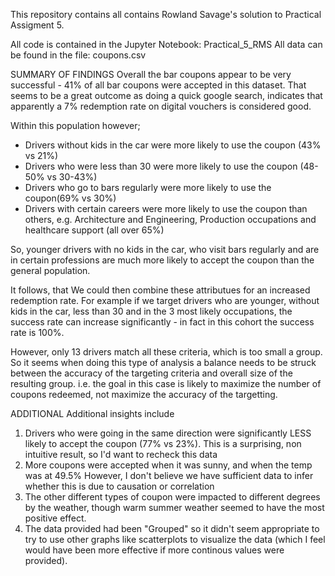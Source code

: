 This repository contains all contains Rowland Savage's solution to Practical Assigment 5.

All code is contained in the Jupyter Notebook: Practical_5_RMS
All data can be found in the file: coupons.csv


SUMMARY OF FINDINGS
Overall the bar coupons appear to be very successful - 41% of all bar coupons were accepted in this dataset.
That seems to be a great outcome as doing a quick google search, indicates that apparently a 7% redemption rate on digital vouchers 
is considered good.

Within this population however;
 - Drivers without kids in the car were more likely to use the coupon (43% vs 21%)
 - Drivers who were less than 30 were more likely to use the coupon (48-50% vs 30-43%)
 - Drivers who go to bars regularly were more likely to use the coupon(69% vs 30%)
 - Drivers with certain careers were more likely to use the coupon than others, e.g.
Architecture and Engineering, Production occupations and healthcare support (all over 65%)

So, younger drivers with no kids in the car, who visit bars regularly and are in certain professions are much more likely to accept the coupon than the general population.

It follows, that We could then combine these attributues for an increased redemption rate. 
For example if we target drivers who are younger, without kids in the car, less than 30 and in the 3 most likely occupations, the success rate can increase significantly - in fact in this cohort the success rate is 100%.

However, only 13 drivers match all these criteria, which is too small a group. 
So it seems when doing this type of analysis a balance needs to be struck between the accuracy of the targeting criteria and overall size of the resulting group. 
i.e. the goal in this case is likely to maximize the number of coupons redeemed, not maximize the accuracy of the targetting.

ADDITIONAL
Additional insights include
1. Drivers who were going in the same direction were significantly LESS likely to accept the coupon (77% vs 23%).
   This is a surprising, non intuitive result, so I'd want to recheck this data
2. More coupons were accepted when it was sunny, and when the temp was at 49.5%
   However, I don't believe we have sufficient data to infer whether this is due to causation or correlation
3. The other different types of coupon were impacted to different degrees by the weather, though warm summer weather seemed to have the most positive effect.
4. The data provided had been "Grouped" so it didn't seem appropriate to try to use other graphs like scatterplots to visualize the data (which I feel would have been more effective if more continous values were provided).

